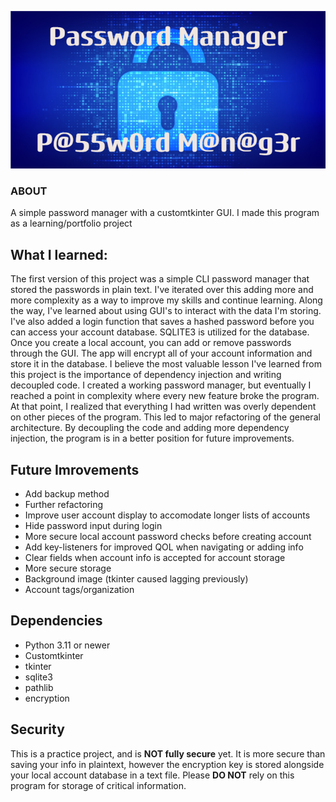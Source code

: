 ![Header](./P@55w0rd_M@n@g3r.png)

### ABOUT
A simple password manager with a customtkinter GUI. I made this program as a learning/portfolio project

## What I learned:
The first version of this project was a simple CLI password manager that stored the passwords in plain text. I've iterated over this adding more and more complexity as a way to improve my skills and continue learning. Along the way, I've learned about using GUI's to interact with the data I'm storing. I've also added a login function that saves a hashed password before you can access your account database. SQLITE3 is utilized for the database. Once you create a local account, you can add or remove passwords through the GUI. The app will encrypt all of your account information and store it in the database. I believe the most valuable lesson I've learned from this project is the importance of dependency injection and writing decoupled code. I created a working password manager, but eventually I reached a point in complexity where every new feature broke the program. At that point, I realized that everything I had written was overly dependent on other pieces of the program. This led to major refactoring of the general architecture. By decoupling the code and adding more dependency injection, the program is in a better position for future improvements.

## Future Imrovements
- Add backup method
- Further refactoring
- Improve user account display to accomodate longer lists of accounts
- Hide password input during login
- More secure local account password checks before creating account
- Add key-listeners for improved QOL when navigating or adding info
- Clear fields when account info is accepted for account storage
- More secure storage
- Background image (tkinter caused lagging previously)
- Account tags/organization

## Dependencies
- Python 3.11 or newer
- Customtkinter
- tkinter
- sqlite3
- pathlib
- encryption


## Security
This is a practice project, and is **NOT fully secure** yet. It is more secure than saving your info in plaintext, however the encryption key is stored alongside your local account database in a text file. Please **DO NOT** rely on this program for storage of critical information.
